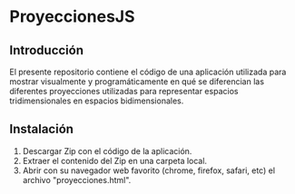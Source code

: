 # ProyeccionesJS

## Introducción

El presente repositorio contiene el código de una aplicación utilizada para mostrar visualmente y programáticamente en qué se diferencian las diferentes proyecciones utilizadas para representar espacios tridimensionales en espacios bidimensionales. 

## Instalación

1. Descargar Zip con el código de la aplicación.
2. Extraer el contenido del Zip en una carpeta local.
3. Abrir con su navegador web favorito (chrome, firefox, safari, etc) el archivo "proyecciones.html".
